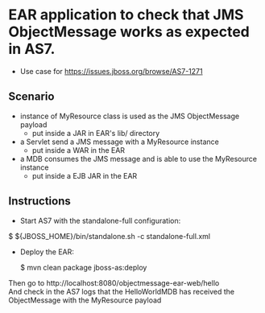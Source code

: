 # EAR application to check that JMS ObjectMessage works as expected in AS7.

* Use case for https://issues.jboss.org/browse/AS7-1271

## Scenario

* instance of MyResource class is used as the JMS ObjectMessage payload
  * put inside a JAR in EAR's lib/ directory
* a Servlet send a JMS message with a MyResource instance
  * put inside a WAR in the EAR
* a MDB consumes the JMS message and is able to use the MyResource instance
  * put inside a EJB JAR in the EAR

## Instructions

* Start AS7 with the standalone-full configuration:

$ ${JBOSS_HOME}/bin/standalone.sh -c standalone-full.xml

* Deploy the EAR:

     $ mvn clean package jboss-as:deploy

 Then go to http://localhost:8080/objectmessage-ear-web/hello  
 And check in the AS7 logs that the HelloWorldMDB has received the ObjectMessage with the MyResource payload